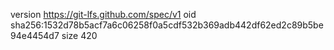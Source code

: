 version https://git-lfs.github.com/spec/v1
oid sha256:1532d78b5acf7a6c06258f0a5cdf532b369adb442df62ed2c89b5be94e4454d7
size 420
